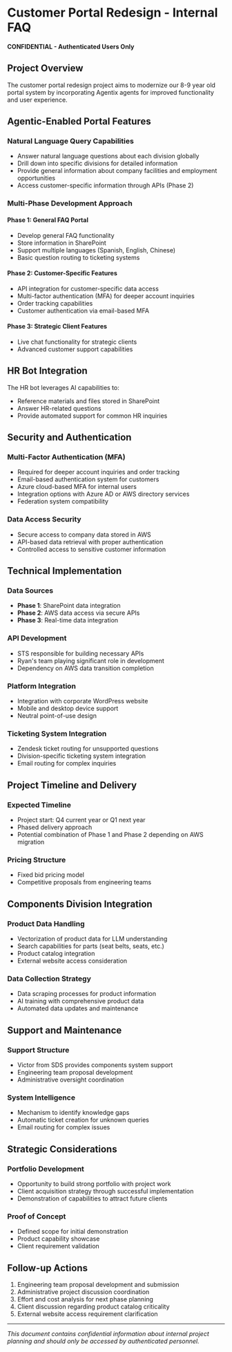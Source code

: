 # Customer Portal Redesign - Internal FAQ

**CONFIDENTIAL - Authenticated Users Only**

## Project Overview

The customer portal redesign project aims to modernize our 8-9 year old portal system by incorporating Agentix agents for improved functionality and user experience.

## Agentic-Enabled Portal Features

### Natural Language Query Capabilities
- Answer natural language questions about each division globally
- Drill down into specific divisions for detailed information
- Provide general information about company facilities and employment opportunities
- Access customer-specific information through APIs (Phase 2)

### Multi-Phase Development Approach

#### Phase 1: General FAQ Portal
- Develop general FAQ functionality
- Store information in SharePoint
- Support multiple languages (Spanish, English, Chinese)
- Basic question routing to ticketing systems

#### Phase 2: Customer-Specific Features
- API integration for customer-specific data access
- Multi-factor authentication (MFA) for deeper account inquiries
- Order tracking capabilities
- Customer authentication via email-based MFA

#### Phase 3: Strategic Client Features
- Live chat functionality for strategic clients
- Advanced customer support capabilities

## HR Bot Integration

The HR bot leverages AI capabilities to:
- Reference materials and files stored in SharePoint
- Answer HR-related questions
- Provide automated support for common HR inquiries

## Security and Authentication

### Multi-Factor Authentication (MFA)
- Required for deeper account inquiries and order tracking
- Email-based authentication system for customers
- Azure cloud-based MFA for internal users
- Integration options with Azure AD or AWS directory services
- Federation system compatibility

### Data Access Security
- Secure access to company data stored in AWS
- API-based data retrieval with proper authentication
- Controlled access to sensitive customer information

## Technical Implementation

### Data Sources
- **Phase 1**: SharePoint data integration
- **Phase 2**: AWS data access via secure APIs
- **Phase 3**: Real-time data integration

### API Development
- STS responsible for building necessary APIs
- Ryan's team playing significant role in development
- Dependency on AWS data transition completion

### Platform Integration
- Integration with corporate WordPress website
- Mobile and desktop device support
- Neutral point-of-use design

### Ticketing System Integration
- Zendesk ticket routing for unsupported questions
- Division-specific ticketing system integration
- Email routing for complex inquiries

## Project Timeline and Delivery

### Expected Timeline
- Project start: Q4 current year or Q1 next year
- Phased delivery approach
- Potential combination of Phase 1 and Phase 2 depending on AWS migration

### Pricing Structure
- Fixed bid pricing model
- Competitive proposals from engineering teams

## Components Division Integration

### Product Data Handling
- Vectorization of product data for LLM understanding
- Search capabilities for parts (seat belts, seats, etc.)
- Product catalog integration
- External website access consideration

### Data Collection Strategy
- Data scraping processes for product information
- AI training with comprehensive product data
- Automated data updates and maintenance

## Support and Maintenance

### Support Structure
- Victor from SDS provides components system support
- Engineering team proposal development
- Administrative oversight coordination

### System Intelligence
- Mechanism to identify knowledge gaps
- Automatic ticket creation for unknown queries
- Email routing for complex issues

## Strategic Considerations

### Portfolio Development
- Opportunity to build strong portfolio with project work
- Client acquisition strategy through successful implementation
- Demonstration of capabilities to attract future clients

### Proof of Concept
- Defined scope for initial demonstration
- Product capability showcase
- Client requirement validation

## Follow-up Actions

1. Engineering team proposal development and submission
2. Administrative project discussion coordination
3. Effort and cost analysis for next phase planning
4. Client discussion regarding product catalog criticality
5. External website access requirement clarification

---
*This document contains confidential information about internal project planning and should only be accessed by authenticated personnel.*
